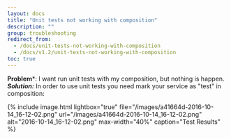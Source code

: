```yaml
---
layout: docs
title: "Unit tests not working with composition"
description: ""
group: troubleshooting
redirect_from:
  - /docs/unit-tests-not-working-with-composition
  - /docs/v1.2/unit-tests-not-working-with-composition
toc: true
---
```

**Problem***: I want run unit tests with my composition, but nothing is happen.
***Solution:*** In order to use unit tests you need mark your service as "test" in composition:

{% include 
image.html 
lightbox="true" 
file="/images/a41664d-2016-10-14_16-12-02.png" 
url="/images/a41664d-2016-10-14_16-12-02.png"
alt="2016-10-14_16-12-02.png" 
max-width="40%"
caption="Test Results"
%}
